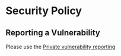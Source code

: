 # Security Policy

## Reporting a Vulnerability

Please use the [Private vulnerability reporting](https://docs.github.com/en/code-security/security-advisories/guidance-on-reporting-and-writing-information-about-vulnerabilities/privately-reporting-a-security-vulnerability)
